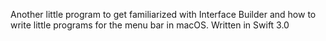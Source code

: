 Another little program to get familiarized with Interface Builder and how to write little programs for the menu bar in macOS.
Written in Swift 3.0
